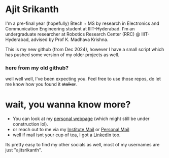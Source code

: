 # Ajit Srikanth
I'm a pre-final year (hopefully) Btech + MS by research in Electronics and Communication Engineering student at IIIT-Hyderabad. I'm an undergraduate researcher at Robotics Research Center (RRC) @ IIIT-Hyderabad, advised by Prof K. Madhava Krishna.

This is my new github (from Dec 2024), however I have a small script which has pushed some version of my older projects as well.

###  here from my old github?
well well well, I've been expecting you. Feel free to use those repos, do let me know how you found it ~~stalker~~.

# wait, you wanna know more?
- You can look at my [personal webpage](https://ajit-srikanth.github.io/) (which might still be under construction lol).
- or reach out to me via my [Institute Mail](mailto:ajit.srikanth@research.iiit.ac.in) or [Personal Mail](mailto:ajitsrikanth@gmail.com)
- well if mail isnt your cup of tea, I got a [LinkedIn](https://www.linkedin.com/in/ajitsrikanth/) too.

Its pretty easy to find my other socials as well, most of my usernames are just "ajitsrikanth".

